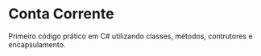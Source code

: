 # Conta Corrente
Primeiro código prático em C# utilizando classes, métodos, contrutores e encapsulamento.
